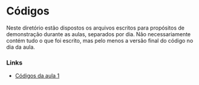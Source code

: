 # Códigos

Neste diretório estão dispostos os arquivos escritos para propósitos de demonstração durante as aulas, separados por dia. Não necessariamente contém tudo o que foi escrito, mas pelo menos a versão final do código no dia da aula.

### Links
- [Códigos da aula 1](./aula1)

